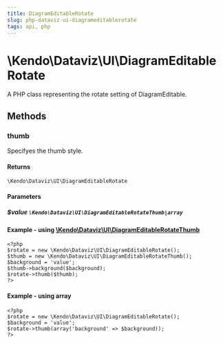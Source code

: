 ```yaml
---
title: DiagramEditableRotate
slug: php-dataviz-ui-diagrameditablerotate
tags: api, php
---
```


# \Kendo\Dataviz\UI\DiagramEditableRotate

A PHP class representing the rotate setting of DiagramEditable.


## Methods

### thumb

Specifyes the thumb style.

#### Returns
`\Kendo\Dataviz\UI\DiagramEditableRotate`

#### Parameters

##### $value `\Kendo\Dataviz\UI\DiagramEditableRotateThumb|array`


#### Example - using [\Kendo\Dataviz\UI\DiagramEditableRotateThumb](/kendo-ui/api/wrappers/php/Kendo/Dataviz/UI/DiagramEditableRotateThumb)
    <?php
    $rotate = new \Kendo\Dataviz\UI\DiagramEditableRotate();
    $thumb = new \Kendo\Dataviz\UI\DiagramEditableRotateThumb();
    $background = 'value';
    $thumb->background($background);
    $rotate->thumb($thumb);
    ?>

#### Example - using array

    <?php
    $rotate = new \Kendo\Dataviz\UI\DiagramEditableRotate();
    $background = 'value';
    $rotate->thumb(array('background' => $background));
    ?>

